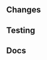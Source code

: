 <!--
Thank you for your contribution to iTwinUI.

If you are only making changes to the docs site using the "Edit page on GitHub" link,
then you can ignore most of this template.
-->

## Changes

<!--
What kind of code changes does this PR include?
Mention anything that could be helpful for reviewers and include screenshots for visual changes.
-->

## Testing

<!--
How did you test your changes?
If your PR has visual changes, then make sure they are demonstrated in css-workshop and react-workshop, then approve visual test images for both (`pnpm approve:css` and `pnpm approve:react`).

If not applicable, you can write "N/A".
-->

## Docs

<!--
If your PR includes user-facing changes, then update docs in all places (JSDoc, website, stories, etc).
Make sure to include a changeset (`pnpm changeset`).

If not applicable, you can write "N/A".
-->
